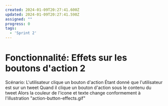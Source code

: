 ```yaml
---
created: 2024-01-09T20:27:41.600Z
updated: 2024-01-09T20:27:41.598Z
assigned: ""
progress: 0
tags:
  - 'Sprint 2'
---
```


# Fonctionnalité: Effets sur les boutons d'action 2

Scénario: L'utilisateur clique un bouton d'action
  Étant donné que l'utilisateur est sur un tweet
  Quand il clique un bouton d'action sous le contenu du tweet
  Alors la couleur de l'icone et texte change conformement à l'illustration "action-button-effects.gif"
